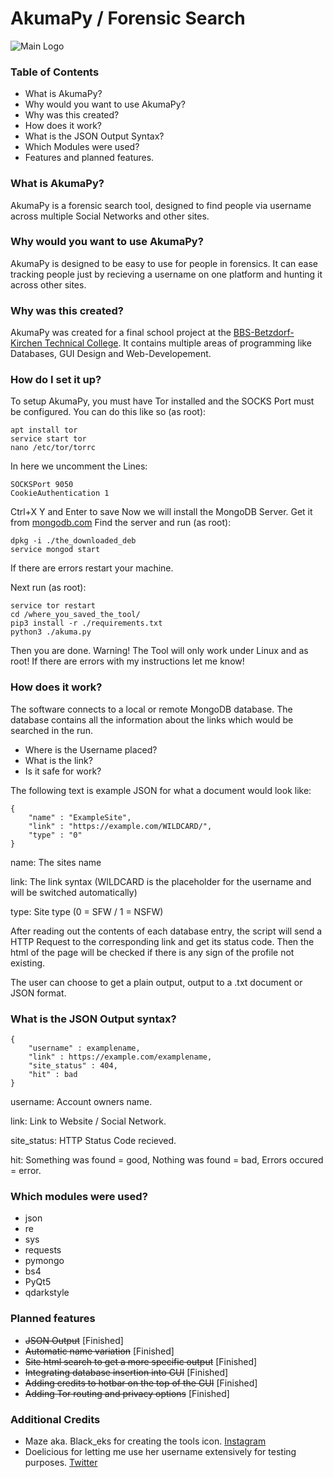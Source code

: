 # AkumaPy / Forensic Search

![Main Logo](https://github.com/PanickingLynx/AkumaPy/blob/master/mainicon.png)

### Table of Contents
- What is AkumaPy?
- Why would you want to use AkumaPy?
- Why was this created?
- How does it work?
- What is the JSON Output Syntax?
- Which Modules were used?
- Features and planned features.

### What is AkumaPy?

AkumaPy is a forensic search tool, designed to find people via username across multiple Social Networks and other sites.

### Why would you want to use AkumaPy?

AkumaPy is designed to be easy to use for people in forensics.
It can ease tracking people just by recieving a username on one platform and hunting it across other sites.

### Why was this created?

AkumaPy was created for a final school project at the [BBS-Betzdorf-Kirchen Technical College](https://www.bbs-betzdorf-kirchen.de "School Homepage").
It contains multiple areas of programming like Databases, GUI Design and Web-Developement.

### How do I set it up?

To setup AkumaPy, you must have Tor installed and the SOCKS Port must be configured.
You can do this like so (as root):
```
apt install tor
service start tor
nano /etc/tor/torrc
```

In here we uncomment the Lines:
```
SOCKSPort 9050
CookieAuthentication 1
```

Ctrl+X Y and Enter to save
Now we will install the MongoDB Server.
Get it from [mongodb.com](https://www.mongodb.com/ "MongoDB")
Find the server and run (as root):
```
dpkg -i ./the_downloaded_deb
service mongod start
```
If there are errors restart your machine.

Next run (as root):
```
service tor restart
cd /where_you_saved_the_tool/
pip3 install -r ./requirements.txt
python3 ./akuma.py
```
Then you are done.
Warning! The Tool will only work under Linux and as root!
If there are errors with my instructions let me know!

### How does it work?

The software connects to a local or remote MongoDB database. The database contains all the information about the links which would be searched in the run.
- Where is the Username placed?
- What is the link?
- Is it safe for work?

The following text is example JSON for what a document would look like:

```
{
    "name" : "ExampleSite",
    "link" : "https://example.com/WILDCARD/",
    "type" : "0"
}
```

name: The sites name

link: The link syntax (WILDCARD is the placeholder for the username and will be switched automatically)

type: Site type (0 = SFW / 1 = NSFW)

After reading out the contents of each database entry, the script will send a HTTP Request to the corresponding link and get its status code.
Then the html of the page will be checked if there is any sign of the profile not existing.

The user can choose to get a plain output, output to a .txt document or JSON format.

### What is the JSON Output syntax?

```
{
    "username" : examplename,
    "link" : https://example.com/examplename,
    "site_status" : 404,
    "hit" : bad
}
```

username: Account owners name.

link: Link to Website / Social Network.

site_status: HTTP Status Code recieved.

hit: Something was found = good, Nothing was found = bad, Errors occured = error.

### Which modules were used?

- json
- re
- sys
- requests
- pymongo
- bs4 
- PyQt5
- qdarkstyle

### Planned features

- ~~JSON Output~~ [Finished]
- ~~Automatic name variation~~ [Finished]
- ~~Site html search to get a more specific output~~ [Finished]
- ~~Integrating database insertion into GUI~~ [Finished]
- ~~Adding credits to hotbar on the top of the GUI~~ [Finished]
- ~~Adding Tor routing and privacy options~~ [Finished]

### Additional Credits

- Maze aka. Black_eks for creating the tools icon. [Instagram](https://www.instagram.com/black_eks/)
- Doelicious for letting me use her username extensively for testing purposes. [Twitter](https://www.twitter.com/Doelici0us/)
